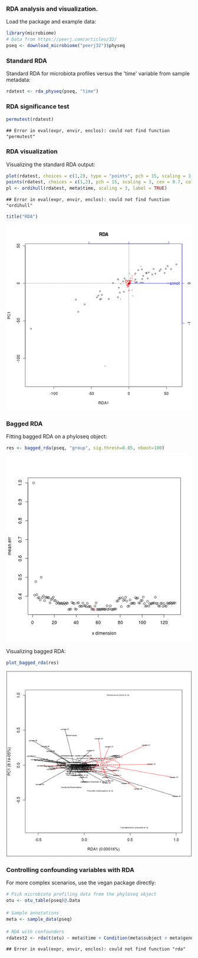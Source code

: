 ### RDA analysis and visualization. 

Load the package and example data:


```r
library(microbiome)
# Data from https://peerj.com/articles/32/
pseq <- download_microbiome("peerj32")$physeq
```

### Standard RDA 

Standard RDA for microbiota profiles versus the 'time' variable from 
sample metadata:


```r
rdatest <- rda_physeq(pseq, "time")
```

### RDA significance test


```r
permutest(rdatest) 
```

```
## Error in eval(expr, envir, enclos): could not find function "permutest"
```

### RDA visualization

Visualizing the standard RDA output:


```r
plot(rdatest, choices = c(1,2), type = "points", pch = 15, scaling = 3, cex = 0.7, col = meta$time)
points(rdatest, choices = c(1,2), pch = 15, scaling = 3, cex = 0.7, col = meta$time)
pl <- ordihull(rdatest, meta$time, scaling = 3, label = TRUE)
```

```
## Error in eval(expr, envir, enclos): could not find function "ordihull"
```

```r
title("RDA")
```

![plot of chunk rda4](figure/rda4-1.png)

### Bagged RDA

Fitting bagged RDA on a phyloseq object:


```r
res <- bagged_rda(pseq, "group", sig.thresh=0.05, nboot=100)
```

![plot of chunk rda5](figure/rda5-1.png)

Visualizing bagged RDA:


```r
plot_bagged_rda(res)
```

![plot of chunk rda6](figure/rda6-1.png)


### Controlling confounding variables with RDA

For more complex scenarios, use the vegan package directly:


```r
# Pick microbiota profiling data from the phyloseq object
otu <- otu_table(pseq)@.Data

# Sample annotations
meta <- sample_data(pseq)

# RDA with confounders
rdatest2 <- rda(t(otu) ~ meta$time + Condition(meta$subject + meta$gender))
```

```
## Error in eval(expr, envir, enclos): could not find function "rda"
```



